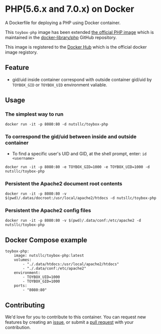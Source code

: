 # PHP(5.6.x and 7.0.x) on Docker

A Dockerfile for deploying a PHP using Docker container.

This ``toybox-php`` image has been extended [the official PHP image](https://hub.docker.com/_/php/) which is maintained in the [docker-library/php](https://github.com/docker-library/php/) GitHub repository.

This image is registered to the [Docker Hub](https://hub.docker.com/r/nutsllc/toybox-php/) which is the official docker image registory.

## Feature

* gid/uid inside container correspond with outside container gid/uid by ``TOYBOX_GID`` or ``TOYBOX_UID`` environment valiable.

## Usage

### The simplest way to run
``docker run -it -p 8080:80 -d nutsllc/toybox-php``

### To correspond the gid/uid between inside and outside container

* To find a specific user's UID and GID, at the shell prompt, enter: ``id <username>``

``docker run -it -p 8080:80 -e TOYBOX_GID=1000 -e TOYBOX_UID=1000 -d nutsllc/toybox-php``

### Persistent the Apache2 document root contents

``docker run -it -p 8080:80 -v $(pwd)/.datas/docroot:/usr/local/apache2/htdocs -d nutsllc/toybox-php``

### Persistent the Apache2 config files

``docker run -it -p 8080:80 -v $(pwd)/.data/conf:/etc/apache2 -d nutsllc/toybox-php``

## Docker Compose example
```
toybox-php:
	image: nutsllc/toybox-php:latest
	volumes:
		- "./.data/htdocs:/usr/local/apache2/htdocs"
		- "./.data/conf:/etc/apache2"
	environment:
		- TOYBOX_UID=1000
		- TOYBOX_GID=1000
	ports:
		- "8080:80"
```

## Contributing

We'd love for you to contribute to this container. You can request new features by creating an [issue](https://github.com/nutsllc/toybox-apache2/issues), or submit a [pull request](https://github.com/nutsllc/toybox-apache2/pulls) with your contribution.